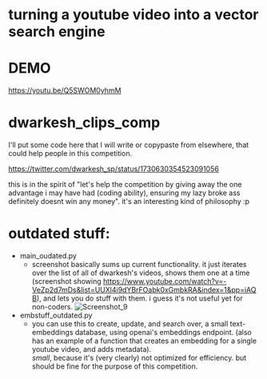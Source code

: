 # turning a youtube video into a vector search engine

# DEMO
https://youtu.be/Q5SWOM0yhmM

# dwarkesh_clips_comp
I'll put some code here that I will write or copypaste from elsewhere, that could help people in this competition.

https://twitter.com/dwarkesh_sp/status/1730630354523091056

this is in the spirit of "let's help the competition by giving away the one advantage i may have had (coding ability), ensuring my lazy broke ass definitely doesnt win any money". it's an interesting kind of philosophy :p

# outdated stuff:
- main_oudated.py
  + screenshot basically sums up current functionality. it just iterates over the list of all of dwarkesh's videos, shows them one at a time (screenshot showing https://www.youtube.com/watch?v=-VeZp2d7mDs&list=UUXl4i9dYBrFOabk0xGmbkRA&index=1&pp=iAQB), and lets you do stuff with them. i guess it's not useful yet for non-coders.
![Screenshot_9](https://github.com/AtillaYasar/dwarkesh_clips_comp/assets/112716905/1fc04976-17cf-425b-8ae6-44298d038ac7)
- embstuff_outdated.py
  + you can use this to create, update, and search over, a small text-embeddings database, using openai's embeddings endpoint. (also has an example of a function that creates an embedding for a single youtube video, and adds metadata).  
*small*, because it's (very clearly) not optimized for efficiency. but should be fine for the purpose of this competition.
